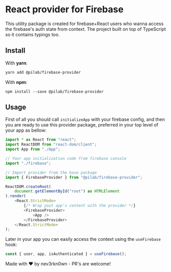 # React provider for Firebase

This utility package is created for firebase+React users who wanna access the firebase's auth state from context. The project built on top of TypeScript so it contains typings too.

## Install

With **yarn**:
```bash
yarn add @pilab/firebase-provider
```

With **npm**:

```
npm install --save @pilab/firebase-provider
```


## Usage

First of all you should call `initializeApp` with your firebase config, and then you are ready to use this provider package, preferred in your top level of your app as bellow:

```ts
import * as React from "react";
import ReactDOM from "react-dom/client";
import App from "./App";

// Your app initialization code from firebase console
import "./firebase";

// Import provider from the base package
import { FirebaseProvider } from "@pilab/firebase-provider";

ReactDOM.createRoot(
    document.getElementById("root") as HTMLElement
).render(
    <React.StrictMode>
        {/* Wrap yout app's content with the provider */}
        <FirebaseProvider>
            <App />
        </FirebaseProvider>
    </React.StrictMode>
);

```

Later in your app you can easily access the context using the `useFirebase` hook:
```ts
const { user, app, isAuthenticated } = useFirebase();
```


Made with ❤️ by nev3rkn0wn - PR's are welcome!